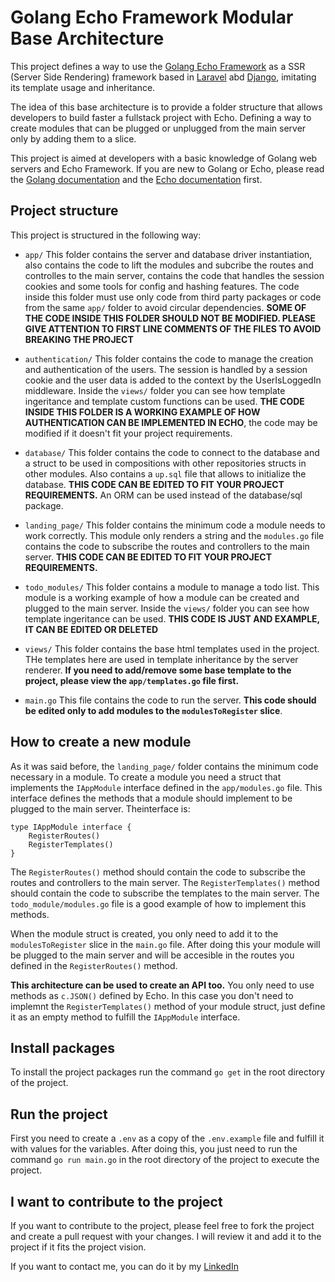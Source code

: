 # Golang Echo Framework Modular Base Architecture

This project defines a way to use the [Golang Echo Framework](https://echo.labstack.com/) as a SSR (Server Side Rendering) framework based in [Laravel](https://laravel.com/) abd [Django](https://www.djangoproject.com/), imitating its template usage and inheritance.

The idea of this base architecture is to provide a folder structure that allows developers to build faster a fullstack project with Echo. Defining a way to create modules that can be plugged or unplugged from the main server only by adding them to a slice.

This project is aimed at developers with a basic knowledge of Golang web servers and Echo Framework. If you are new to Golang or Echo, please read the [Golang documentation](https://golang.org/doc/) and the [Echo documentation](https://echo.labstack.com/docs) first.

## Project structure

This project  is structured in the following way:

- `app/` This folder contains the server and database driver instantiation, also contains the code to lift the modules and subcribe the routes and controlles to the main server, contains the code that handles the session cookies and some tools for config and hashing features. The code inside this folder must use only code from third party packages or code from the same `app/` folder to avoid circular dependencies. **SOME OF THE CODE INSIDE THIS FOLDER SHOULD NOT BE MODIFIED. PLEASE GIVE ATTENTION TO FIRST LINE COMMENTS OF THE FILES TO AVOID BREAKING THE PROJECT**

- `authentication/` This folder contains the code to manage the creation and authentication of the users. The session is handled by a session cookie and the user data is added to the context by the UserIsLoggedIn middleware. Inside the `views/` folder you can see how template ingeritance and template custom functions can be used. **THE CODE INSIDE THIS FOLDER IS A WORKING EXAMPLE OF HOW AUTHENTICATION CAN BE IMPLEMENTED IN ECHO**, the code may be modified if it doesn't fit your project requirements.

- `database/` This folder contains the code to connect to the database and a struct to be used in compositions with other repositories structs in other modules. Also contains a `up.sql` file that allows to initialize the database. **THIS CODE CAN BE EDITED TO FIT YOUR PROJECT REQUIREMENTS.** An ORM can be used instead of the database/sql package.

- `landing_page/` This folder contains the minimum code a module needs to work correctly. This module only renders a string and the `modules.go` file contains the code to subscribe the routes and controllers to the main server. **THIS CODE CAN BE EDITED TO FIT YOUR PROJECT REQUIREMENTS.**

- `todo_modules/` This folder contains a module to manage a todo list. This module is a working example of how a module can be created and plugged to the main server. Inside the `views/` folder you can see how template ingeritance can be used. **THIS CODE IS JUST AND EXAMPLE, IT CAN BE EDITED OR DELETED**

- `views/` This folder contains the base html templates used in the project. THe templates here are used in template inheritance by the server renderer. **If you need to add/remove some base template to the project, please view the `app/templates.go` file first.**

- `main.go` This file contains the code to run the server. **This code should be edited only to add modules to the `modulesToRegister` slice**.

## How to create a new module

As it was said before, the `landing_page/` folder contains the minimum code necessary in a module. To create a module you need a struct that implements the `IAppModule` interface defined in the `app/modules.go` file. This interface defines the methods that a module should implement to be plugged to the main server. Theinterface is:

    type IAppModule interface {
        RegisterRoutes()
        RegisterTemplates()
    }

The `RegisterRoutes()` method should contain the code to subscribe the routes and controllers to the main server. The `RegisterTemplates()` method should contain the code to subscribe the templates to the main server. The `todo_module/modules.go` file is a good example of how to implement this methods.

When the module struct is created, you only need to add it to the `modulesToRegister` slice in the `main.go` file. After doing this your module will be plugged to the main server and will be accesible in the routes you defined in the `RegisterRoutes()` method.

**This architecture can be used to create an API too.** You only need to use methods as `c.JSON()` defined by Echo. In this case you don't need to implemnt the `RegisterTemplates()` method of your module struct, just define it as an empty method to fulfill the `IAppModule` interface.

## Install packages

To install the project packages run the command `go get` in the root directory of the project.

## Run the project

First you need to create a `.env` as a copy of the `.env.example` file and fulfill it with values for the variables. After doing this, you just need to run the command `go run main.go` in the root directory of the project to execute the project.

## I want to contribute to the project

If you want to contribute to the project, please feel free to fork the project and create a pull request with your changes. I will review it and add it to the project if it fits the project vision.

If you want to contact me, you can do it by my [LinkedIn](https://www.linkedin.com/in/daluisgarcia/)
